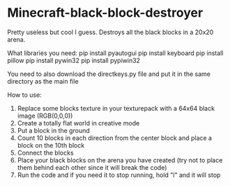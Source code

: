 # Minecraft-black-block-destroyer
Pretty useless but cool I guess. Destroys all the black blocks in a 20x20 arena.

What libraries you need:
pip install pyautogui
pip install keyboard
pip install pillow
pip install pywin32
pip install pypiwin32

You need to also download the directkeys.py file and put it in the same directory as the main file

How to use:
1) Replace some blocks texture in your texturepack with a 64x64 black image (RGB(0,0,0))
2) Create a totally flat world in creative mode
3) Put a block in the ground
4) Count 10 blocks in each direction from the center block and place a block on the 10th block
5) Connect the blocks
6) Place your black blocks on the arena you have created (try not to place them behind each other since it will break the code)
7) Run the code and if you need it to stop running, hold "l" and it will stop
